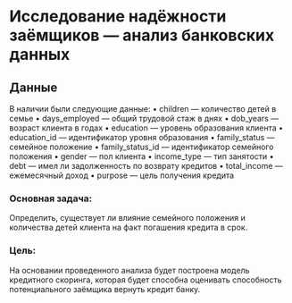 # Исследование надёжности заёмщиков — анализ банковских данных

## Данные
В наличии были следующие данные:
•	children — количество детей в семье
•	days_employed — общий трудовой стаж в днях
•	dob_years — возраст клиента в годах
•	education — уровень образования клиента
•	education_id — идентификатор уровня образования
•	family_status — семейное положение
•	family_status_id — идентификатор семейного положения
•	gender — пол клиента
•	income_type — тип занятости
•	debt — имел ли задолженность по возврату кредитов
•	total_income — ежемесячный доход
•	purpose — цель получения кредита

### Основная задача: 
Определить, существует ли влияние семейного положения и количества детей клиента на факт погашения кредита в срок.

### Цель:
На основании проведенного анализа будет построена модель кредитного скоринга, которая будет способна оценивать способность потенциального заёмщика вернуть кредит банку.
